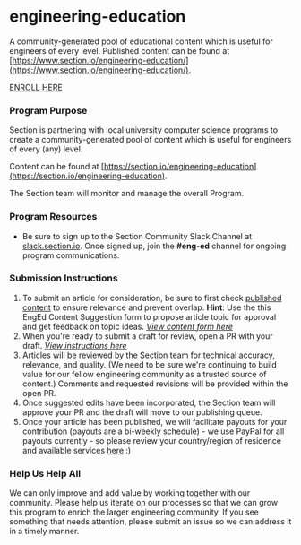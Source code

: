 # engineering-education
A community-generated pool of educational content which is useful for engineers of every level. Published content can be found at [https://www.section.io/engineering-education/](https://www.section.io/engineering-education/).

[ENROLL HERE](https://docs.google.com/forms/d/e/1FAIpQLSfTbj3kqvEJEb5RLjqJurfbHa8ckzQx0CjRzaizblue9ZOK5A/viewform?usp=sf_link)

### Program Purpose
Section is partnering with local university computer science programs to create a community-generated pool of content which is useful for engineers of every (any) level.

Content can be found at [https://section.io/engineering-education](https://section.io/engineering-education).

The Section team will monitor and manage the overall Program.

### Program Resources
- Be sure to sign up to the Section Community Slack Channel at [slack.section.io](https://slack.section.io/). Once signed up, join the **#eng-ed** channel for ongoing program communications.

### Submission Instructions
1. To submit an article for consideration, be sure to first check [published content](https://www.section.io/engineering-education/) to ensure relevance and prevent overlap. **Hint**: Use the this EngEd Content Suggestion form to propose article topic for approval and get feedback on topic ideas. [*View content form here*](https://forms.gle/3PdJatmhFhCToMfp9)
2. When you're ready to submit a draft for review, open a PR with your draft. [*View instructions here*](/UPLOAD_INSTRUCTIONS.md)
3. Articles will be reviewed by the Section team for technical accuracy, relevance, and quality. (We need to be sure we're continuing to build value for our fellow engineering community as a trusted source of content.) Comments and requested revisions will be provided within the open PR.
4. Once suggested edits have been incorporated, the Section team will approve your PR and the draft will move to our publishing queue.
5. Once your article has been published, we will facilitate payouts for your contribution (payouts are a bi-weekly schedule) - we use PayPal for all payouts currently - so please review your country/region of residence and available services [here](https://www.paypal.com/ga/webapps/mpp/ua/residence-full) 
:)

### Help Us Help All
We can only improve and add value by working together with our community. Please help us iterate on our processes so that we can grow this program to enrich the larger engineering community. If you see something that needs attention, please submit an issue so we can address it in a timely manner.
